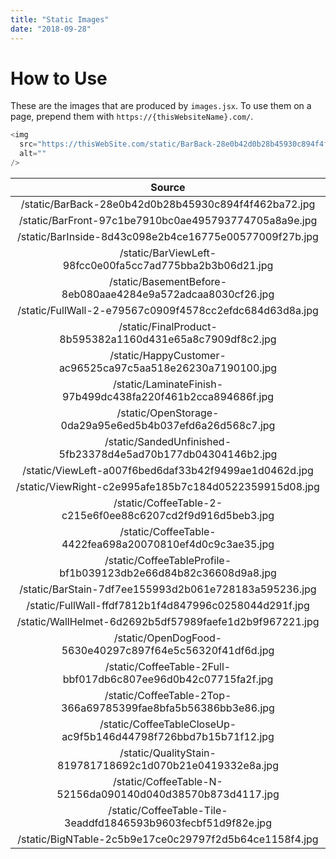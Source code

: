```yaml
---
title: "Static Images"
date: "2018-09-28"
---
```


# How to Use

These are the images that are produced by `images.jsx`. To use them on a page, prepend them with `https://{thisWebsiteName}.com/`.

```js
<img
  src="https://thisWebSite.com/static/BarBack-28e0b42d0b28b45930c894f4f462ba72.jpg"
  alt=""
/>
```

|                             Source                              |
| :-------------------------------------------------------------: |
|      /static/BarBack-28e0b42d0b28b45930c894f4f462ba72.jpg       |
|      /static/BarFront-97c1be7910bc0ae495793774705a8a9e.jpg      |
|     /static/BarInside-8d43c098e2b4ce16775e00577009f27b.jpg      |
|    /static/BarViewLeft-98fcc0e00fa5cc7ad775bba2b3b06d21.jpg     |
|   /static/BasementBefore-8eb080aae4284e9a572adcaa8030cf26.jpg   |
|     /static/FullWall-2-e79567c0909f4578cc2efdc684d63d8a.jpg     |
|    /static/FinalProduct-8b595382a1160d431e65a8c7909df8c2.jpg    |
|   /static/HappyCustomer-ac96525ca97c5aa518e26230a7190100.jpg    |
|   /static/LaminateFinish-97b499dc438fa220f461b2cca894686f.jpg   |
|    /static/OpenStorage-0da29a95e6ed5b4b037efd6a26d568c7.jpg     |
|  /static/SandedUnfinished-5fb23378d4e5ad70b177db04304146b2.jpg  |
|      /static/ViewLeft-a007f6bed6daf33b42f9499ae1d0462d.jpg      |
|     /static/ViewRight-c2e995afe185b7c184d0522359915d08.jpg      |
|   /static/CoffeeTable-2-c215e6f0ee88c6207cd2f9d916d5beb3.jpg    |
|    /static/CoffeeTable-4422fea698a20070810ef4d0c9c3ae35.jpg     |
| /static/CoffeeTableProfile-bf1b039123db2e66d84b82c36608d9a8.jpg |
|      /static/BarStain-7df7ee155993d2b061e728183a595236.jpg      |
|      /static/FullWall-ffdf7812b1f4d847996c0258044d291f.jpg      |
|     /static/WallHelmet-6d2692b5df57989faefe1d2b9f967221.jpg     |
|    /static/OpenDogFood-5630e40297c897f64e5c56320f41df6d.jpg     |
| /static/CoffeeTable-2Full-bbf017db6c807ee96d0b42c07715fa2f.jpg  |
|  /static/CoffeeTable-2Top-366a69785399fae8bfa5b56386bb3e86.jpg  |
| /static/CoffeeTableCloseUp-ac9f5b146d44798f726bbd7b15b71f12.jpg |
|    /static/QualityStain-819781718692c1d070b21e0419332e8a.jpg    |
|   /static/CoffeeTable-N-52156da090140d040d38570b873d4117.jpg    |
|  /static/CoffeeTable-Tile-3eaddfd1846593b9603fecbf51d9f82e.jpg  |
|     /static/BigNTable-2c5b9e17ce0c29797f2d5b64ce1158f4.jpg      |
